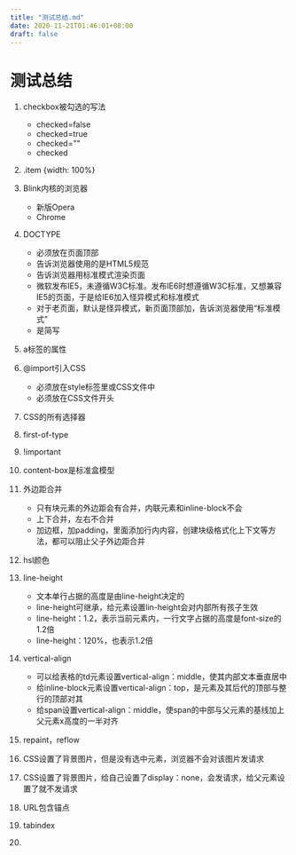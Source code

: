 ```yaml
---
title: "测试总结.md"
date: 2020-11-21T01:46:01+08:00
draft: false
---
```


# 测试总结
1. checkbox被勾选的写法
   * checked=false
   * checked=true
   * checked=""
   * checked
2. .item {width: 100%}
3. Blink内核的浏览器
   * 新版Opera
   * Chrome
4. DOCTYPE
   * <!DOCTYPE html>必须放在页面顶部
   * 告诉浏览器使用的是HTML5规范
   * 告诉浏览器用标准模式渲染页面
   * 微软发布IE5，未遵循W3C标准。发布IE6时想遵循W3C标准，又想兼容IE5的页面，于是给IE6加入怪异模式和标准模式
   * 对于老页面，默认是怪异模式，新页面顶部加<!DOCTYPE HTML PUBLIC "-//W3C//DTD HTML 4.01//EN" "http://www.w3.org/TR/html4/strict.dtd">，告诉浏览器使用“标准模式”
   * <!DOCTYPE html>是简写

5. a标签的属性
6. @import引入CSS
   * 必须放在style标签里或CSS文件中
   * 必须放在CSS文件开头

7. CSS的所有选择器
8. first-of-type
9. !important
10. content-box是标准盒模型
11. 外边距合并
    * 只有块元素的外边距会有合并，内联元素和inline-block不会
    * 上下合并，左右不合并
    * 加边框，加padding，里面添加行内内容，创建块级格式化上下文等方法，都可以阻止父子外边距合并

12. hsl颜色
13. line-height
    * 文本单行占据的高度是由line-height决定的
    * line-height可继承，给元素设置lin-height会对内部所有孩子生效
    * line-height：1.2，表示当前元素内，一行文字占据的高度是font-size的1.2倍
    * line-height：120%，也表示1.2倍

14. vertical-align
    * 可以给表格的td元素设置vertical-align：middle，使其内部文本垂直居中
    * 给inline-block元素设置vertical-align：top，是元素及其后代的顶部与整行的顶部对其
    * 给span设置vertical-align：middle，使span的中部与父元素的基线加上父元素x高度的一半对齐

15. repaint，reflow
16. CSS设置了背景图片，但是没有选中元素，浏览器不会对该图片发请求
17. CSS设置了背景图片，给自己设置了display：none，会发请求，给父元素设置了就不发请求
18. URL包含锚点
19. tabindex
20. 
   